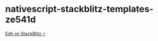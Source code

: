 # nativescript-stackblitz-templates-ze541d

[Edit on StackBlitz ⚡️](https://stackblitz.com/edit/nativescript-stackblitz-templates-ze541d)
